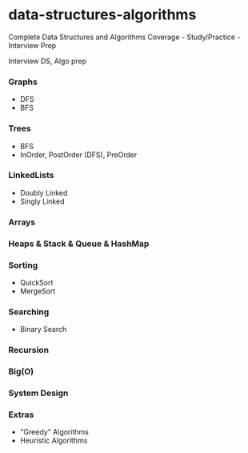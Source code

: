 # data-structures-algorithms
Complete Data Structures and Algorithms Coverage - Study/Practice - Interview Prep

Interview DS, Algo prep

### Graphs
- DFS
- BFS

### Trees
- BFS
- InOrder, PostOrder (DFS), PreOrder

### LinkedLists 
- Doubly Linked
- Singly Linked

### Arrays

### Heaps & Stack & Queue & HashMap

### Sorting
- QuickSort
- MergeSort

### Searching
- Binary Search

### Recursion

### Big(O) 

### System Design

### Extras
- "Greedy" Algorithms
- Heuristic Algorithms



